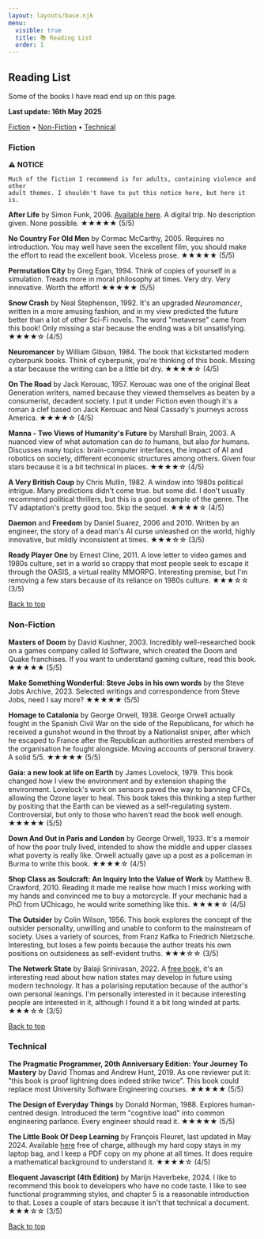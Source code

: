 ```yaml
---
layout: layouts/base.njk
menu:
  visible: true
  title: 📚 Reading List
  order: 1
---
```


<h2 id="page-header">Reading List</h2>

Some of the books I have read end up on this page.

**Last update: 16th May 2025**

<nav id="nav-bar" class="links-nav">
    <a href="#fiction">Fiction</a> &bull;
    <a href="#non-fiction">Non-Fiction</a> &bull;
    <a href="#technical">Technical</a>
</nav>

<h3 id="fiction">Fiction</h3>

<div class="notice">
    ⚠️ <b>NOTICE</b>

    Much of the fiction I recommend is for adults, containing violence and other
    adult themes. I shouldn't have to put this notice here, but here it is.
</div>

**After Life** by Simon Funk, 2006. [Available
here](https://sifter.org/simon/AfterLife/index.html). A digital trip. No
description given. None possible. ★★★★★ (5/5)

**No Country For Old Men** by Cormac McCarthy, 2005. Requires no introduction.
You may well have seen the excellent film, you should make the effort to read
the excellent book. Viceless prose. ★★★★★ (5/5)

**Permutation City** by Greg Egan, 1994. Think of copies of yourself in a
simulation. Treads more in moral philosophy at times. Very dry. Very innovative.
Worth the effort! ★★★★★ (5/5)

**Snow Crash** by Neal Stephenson, 1992. It's an upgraded *Neuromancer*, written
in a more amusing fashion, and in my view predicted the future better than a lot
of other Sci-Fi novels. The word "metaverse" came from this book!
Only missing a star because the ending was a bit unsatisfying. ★★★★☆ (4/5)

**Neuromancer** by William Gibson, 1984. The book that kickstarted modern
cyberpunk books. Think of cyberpunk, you're thinking of this book.
Missing a star because the writing can be a little bit dry. ★★★★☆ (4/5)

**On The Road** by Jack Kerouac, 1957. Kerouac was one of the original Beat
Generation writers, named because they viewed themselves as beaten by a
consumerist, decadent society. I put it under Fiction even though it's a
roman à clef based on Jack Kerouac and Neal Cassady's journeys across America.
★★★★☆ (4/5)

**Manna - Two Views of Humanity's Future** by Marshall Brain, 2003. A nuanced
view of what automation can do *to* humans, but also *for* humans. Discusses
many topics: brain-computer interfaces, the impact of AI and robotics on
society, different economic structures among others. Given four stars because it
is a bit technical in places. ★★★★☆ (4/5)

**A Very British Coup** by Chris Mullin, 1982. A window into 1980s political
intrigue. Many predictions didn't come true. but some did. I don't usually
recommend political thrillers, but this is a good example of the genre.
The TV adaptation's pretty good too. Skip the sequel. ★★★★☆ (4/5)

**Daemon** and **Freedom** by Daniel Suarez, 2006 and 2010. Written by an
engineer, the story of a dead man's AI curse unleashed on the world, highly
innovative, but mildly inconsistent at times. ★★★☆☆ (3/5)

**Ready Player One** by Ernest Cline, 2011. A love letter to video games and
1980s culture, set in a world so crappy that most people seek to escape it
through the OASIS, a virtual reality MMORPG. Interesting premise, but I'm
removing a few stars because of its reliance on 1980s culture. ★★★☆☆ (3/5)

[Back to top](#page-header)

<h3 id="non-fiction">Non-Fiction</h3>

**Masters of Doom** by David Kushner, 2003. Incredibly well-researched book on a
games company called Id Software, which created the Doom and Quake franchises.
If you want to understand gaming culture, read this book. ★★★★★ (5/5)

**Make Something Wonderful: Steve Jobs in his own words** by the Steve Jobs
Archive, 2023. Selected writings and correspondence from Steve Jobs, need I say
more? ★★★★★ (5/5)

**Homage to Catalonia** by George Orwell, 1938. George Orwell actually fought in
the Spanish Civil War on the side of the Republicans, for which he received a
gunshot wound in the throat by a Nationalist sniper, after which he escaped to
France after the Republican authorities arrested members of the organisation he
fought alongside. Moving accounts of personal bravery. A solid 5/5. ★★★★★ (5/5)

**Gaia: a new look at life on Earth** by James Lovelock, 1979. This book changed
how I view the environment and by extension shaping the environment. Lovelock's
work on sensors paved the way to banning CFCs, allowing the Ozone layer to heal.
This book takes this thinking a step further by positing that the Earth can be
viewed as a self-regulating system. Controversial, but only to those who haven't
read the book well enough. ★★★★★ (5/5)

**Down And Out in Paris and London** by George Orwell, 1933. It's a memoir of
how the poor truly lived, intended to show the middle and upper classes what
poverty is really like. Orwell actually gave up a post as a policeman in Burma
to write this book. ★★★★☆ (4/5)

**Shop Class as Soulcraft: An Inquiry Into the Value of Work** by Matthew B.
Crawford, 2010. Reading it made me realise how much I miss working with my
hands and convinced me to buy a motorcycle. If your mechanic had a PhD from
UChicago, he would write something like this. ★★★★☆ (4/5)

**The Outsider** by Colin Wilson, 1956. This book explores the concept of the
outsider personality, unwilling and unable to conform to the mainstream of
society. Uses a variety of sources, from Franz Kafka to Friedrich Nietzsche.
Interesting, but loses a few points because the author treats his own positions
on outsideness as self-evident truths. ★★★☆☆ (3/5)

**The Network State** by Balaji Srinivasan, 2022. A [free
book](https://thenetworkstate.com), it's an interesting read about how nation
states may develop in future using modern technology. It has a polarising
reputation because of the author's own personal leanings. I'm personally
interested in it because interesting people are interested in it, although I
found it a bit long winded at parts. ★★★☆☆ (3/5)

[Back to top](#page-header)

<h3 id="technical">Technical</h3>

**The Pragmatic Programmer, 20th Anniversary Edition: Your Journey To Mastery**
by David Thomas and Andrew Hunt, 2019. As one reviewer put it: "this book is
proof lightning does indeed strike twice". This book could replace most
University Software Engineering courses. ★★★★★ (5/5)

**The Design of Everyday Things** by Donald Norman, 1988. Explores
human-centred design. Introduced the term "cognitive load" into common
engineering parlance. Every engineer should read it. ★★★★★ (5/5)

**The Little Book Of Deep Learning** by François Fleuret, last updated in May
2024. Available [here](https://fleuret.org/francois/lbdl.html) free of charge,
although my hard copy stays in my laptop bag, and I keep a PDF copy on my phone
at all times. It does require a mathematical background to understand it.
★★★★☆ (4/5)

**Eloquent Javascript (4th Edition)** by Marijn Haverbeke, 2024. I like to
recommend this book to developers who have no code taste. I like to see
functional programming styles, and chapter 5 is a reasonable introduction to
that. Loses a couple of stars because it isn't that technical a document.
★★★☆☆ (3/5)

[Back to top](#page-header)
